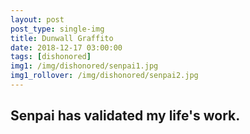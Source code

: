 ```yaml
---
layout: post
post_type: single-img
title: Dunwall Graffito
date: 2018-12-17 03:00:00
tags: [dishonored]
img1: /img/dishonored/senpai1.jpg
img1_rollover: /img/dishonored/senpai2.jpg
---
```

## Senpai has validated my life's work.
